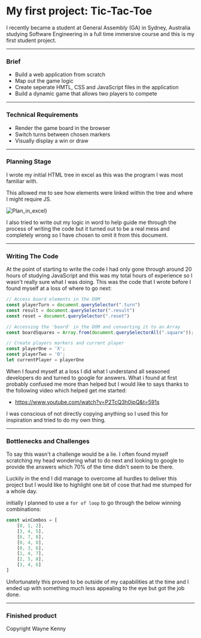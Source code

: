 # My first project: Tic-Tac-Toe

I recently became a student at General Assembly (GA) in Sydney, Australia studying Software Engineering in a full time immersive course and this is my first student project.

---


### Brief

- Build a web application from scratch
- Map out the game logic
- Create seperate HMTL, CSS and JavaScript files in the application
- Build a dynamic game that allows two players to compete

---


### Technical Requirements

- Render the game board in the browser
- Switch turns between chosen markers
- Visually display a win or draw

---


### Planning Stage

I wrote my initial HTML tree in excel as this was the program I was most familiar with.

This allowed me to see how elements were linked within the tree and where I might require JS.

![Plan_in_excel](/tictactoe/Screenshot%202022-12-18%20at%208.05.08%20pm.png))

I also tried to write out my logic in word to help guide me through the process of writing the code but it turned out to be a real mess and completely wrong so I have chosen to omit it from this document.

---


### Writing The Code

At the point of starting to write the code I had only gone through around 20 hours of studying JavaScript and this was my total hours of experience so I wasn't really sure what I was doing.
This was the code that I wrote before I found myself at a loss of where to go next:

```Javascript
// Access board elements in the DOM
const playerTurn = document.querySelector(".turn")
const result = document.querySelector(".result")
const reset = document.querySelector(".reset")

// Accessing the 'board' in the DOM and converting it to an Array
const boardSquares = Array.from(document.querySelectorAll(".square"));

// Create players markers and current player
const playerOne = 'X';
const playerTwo = 'O';
let currentPlayer = playerOne
```

When I found myself at a loss I did what I understand all seasoned developers do and turned to google for answers. What i found at first probably confused me more than helped but I would like to says thanks to the following video which helped get me started:

- https://www.youtube.com/watch?v=P2TcQ3h0ipQ&t=591s

I was conscious of not directly copying anything so I used this for inspiration and tried to do my own thing.

---

### Bottlenecks and Challenges

To say this wasn't a challenge would be a lie. I often found myself scratching my head wondering what to do next and looking to google to provide the answers which 70% of the time didn't seem to be there.

Luckily in the end I did manage to overcome all hurdles to deliver this project but I would like to highlight one bit of cose that had me stumped for a whole day.

initially I planned to use a `for of loop` to go through the below winning combinations:

```Javascript
const winCombos = [
    [0, 1, 2],
    [3, 4, 5],
    [6, 7, 8],
    [0, 4, 8],
    [0, 3, 6],
    [1, 4, 7],
    [2, 5, 8],
    [3, 4, 6]
]
```

Unfortunately this proved to be outside of my capabilities at the time and I ended up with something much less appealing to the eye but got the job done.

---

### Finished product


Copyright Wayne Kenny